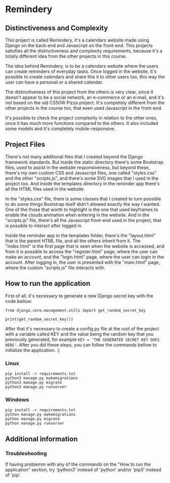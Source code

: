 # Remindery

## Distinctiveness and Complexity

This project is called Remindery, it's a calendars website made using Django on the back-end and Javascript on the front-end. This projects satisfies all the distinctiveness and complexity requirements, because it's a totally different idea from the other projects in this course.

The idea behind Remindery, is to be a calendars website where the users can create reminders of everyday tasks. Once logged in the website, it's possible to create calendars and share this it to other users too, this way the user can have a personal or a shared calendar.

The distinctiveness of this project from the others is very clear, since it doesn't appear to be a social network, an e-commerce or an e-mail, and it's not based on the old CS50W Pizza project. It's completely different from the other projects in the course too, that even used Javascript in the front-end.

It's possible to check the project complexity in relation to the other ones, once it has much more functions compared to the others. It also included some models and it's completely mobile-responsive.

## Project Files

There's not many additional files that I created beyond the Django framework standards. But inside the static directory there's some Bootstrap files, used to assist in the website responsiveness, but beyond these, there's my own custom CSS and Javascript files, one called "styles.css" and the other "scripts.js", and there's some SVG images that I used in the project too. And inside the templates directory in the reminder app there's all the HTML files used in the website.

In the "styles.css" file, there is some classes that I created to turn possible to do some things Bootstrap itself didn't allowed exactly the way I wanted. One of the those that worth to highlight is the one that used keyframes to enable the clouds animation when entering in the website. And in the "scripts.js" file, there's all the Javascript front-end used in the project, that is possible to interact after logged in.

Inside the reminder app in the templates folder, there's the "layout.html" that is the parent HTML file, and all the others inherit from it. The "index.html" is the first page that is seen when the website is accessed, and from it is possible to access the "register.html" page, where the user can make an account, and the "login.html" page, where the user can login in the account. After logging in, the user is presented with the "main.html" page, where the custom "scripts.js" file interacts with.

## How to run the application

First of all, it's necessary to generate a new Django secret key with the code bellow:

```
from django.core.management.utils import get_random_secret_key

print(get_random_secret_key())
```

After that it's necessary to create a config.py file at the root of the project with a variable called KEY and the value being the random key that you previously generated, for example ```KEY = 'THE GENERATED SECRET KEY GOES HERE'```. After you did these steps, you can follow the commands bellow to initialize the application. :)

### Linux

```
pip install -r requirements.txt
python3 manage.py makemigrations
python3 manage.py migrate
python3 manage.py runserver
```

### Windows

```
pip install -r requirements.txt
python manage.py makemigrations
python manage.py migrate
python manage.py runserver
```

## Additional information

### Troubleshooting

If having problemm with any of the commands on the "How to run the application" section, try 'python3' instead of 'python' and/or 'pip3' instead of 'pip'.

